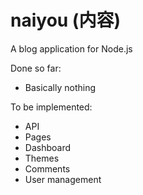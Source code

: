 naiyou (内容)
======

A blog application for Node.js

Done so far:
- Basically nothing

To be implemented:
- API
- Pages
- Dashboard
- Themes
- Comments
- User management
